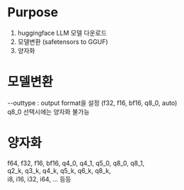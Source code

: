 # Purpose  
1. huggingface LLM 모델 다운로드  
2. 모델변환 (safetensors to GGUF)  
3. 양자화

# 모델변환  
--outtype : output format을 설정 (f32, f16, bf16, q8_0, auto)    
             q8_0 선택시에는 양자화 불가능 

# 양자화   
f64, f32, f16, bf16, 
q4_0, q4_1, q5_0, q8_0, q8_1,   
q2_k, q3_k, q4_k, q5_k, q6_k, q8_k,    
i8, i16, i32, i64, ... 등등    
